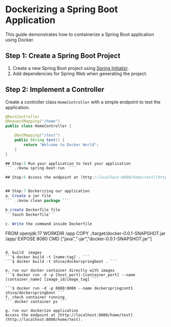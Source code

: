 # Dockerizing a Spring Boot Application

This guide demonstrates how to containerize a Spring Boot application using Docker.

## Step 1: Create a Spring Boot Project

1. Create a new Spring Boot project using [Spring Initializr](https://start.spring.io).
2. Add dependencies for Spring Web when generating the project.

## Step 2: Implement a Controller

Create a controller class `HomeController` with a simple endpoint to test the application.

````java
@RestController
@RequestMapping("/home")
public class HomeController {

    @GetMapping("/test")
    public String test() {
        return "Welcome to Docker World";
    }
}

## Step:5 Run your application to test your application
``` ./mvnw spring-boot:run  ```

## Step:6 Access the endpoint at [http://localhost:8080/home/test](http://localhost:8080/home/test).


## Step:7 Dockerizing our application
a. Create a jar file
``` ./mvnw clean package ```

b.create Dockerfile file
```touch Dockerfile```

c. Write the command inside Dockerfile
````

FROM openjdk:17
WORKDIR /app
COPY ./target/docker-0.0.1-SNAPSHOT.jar /app/
EXPOSE 8080
CMD ["java","-jar","docker-0.0.1-SNAPSHOT.jar"]

````

d. build  images
```$ docker build -t [name:tag] . ```
```$ docker build -t shiva/dockerspringboot . ```

e. run our docker container directly with images
```$ docker run -d -p [host_port]:[container_port] --name [container_name] [image_id/image_tag] ```

```$ docker run -d -p 8080:8080 --name dockerspringcont1 shiva/dockerspringboot ```
f. check container running
``` docker container ps ```

g. run our dockerize application
Access the endpoint at [http://localhost:8080/home/test](http://localhost:8080/home/test).





````
